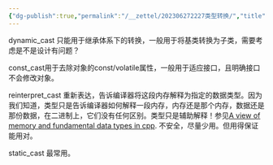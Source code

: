 ```yaml
---
{"dg-publish":true,"permalink":"/__zettel/202306272227类型转换/","title":202306272227,"tags":["cpp","cast"],"created":"2023-06-27T22:27:25+08:00"}
---
```



dynamic_cast 只能用于继承体系下的转换，一般用于将基类转换为子类，需要考虑是不是设计有问题？

const_cast用于去除对象的const/volatile属性，一般用于适应接口，且明确接口不会修改对象。

reinterpret_cast 重新表达，告诉编译器将这段内存解释为指定的数据类型。因为我们知道，类型只是告诉编译器如何解释一段内存，内存还是那个内存，数据还是那份数据，在二进制上，它们没有任何区别。类型只是辅助解释！参见[A view of memory and fundamental data types in cpp](../notes/cpp/cpp-learn.md#A%20view%20of%20memory%20and%20fundamental%20data%20types%20in%20cpp). 不安全，尽量少用。但用得保证能用对。

static_cast 最常用。